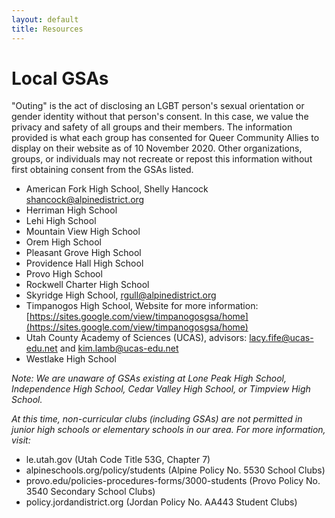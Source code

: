 ```yaml
---
layout: default
title: Resources
---
```


# Local GSAs 
"Outing" is the act of disclosing an LGBT person's sexual orientation or gender identity without that person's consent. In this case, we value the privacy and safety of all groups and their members. The information provided is what each group has consented for Queer Community Allies to display on their website as of 10 November 2020. Other organizations, groups, or individuals may not recreate or repost this information without first obtaining consent from the GSAs listed. 

- American Fork High School, Shelly Hancock shancock@alpinedistrict.org
- Herriman High School
- Lehi High School
- Mountain View High School
- Orem High School
- Pleasant Grove High School
- Providence Hall High School 
- Provo High School 
- Rockwell Charter High School 
- Skyridge High School, rgull@alpinedistrict.org
- Timpanogos High School, Website for more information: [https://sites.google.com/view/timpanogosgsa/home](https://sites.google.com/view/timpanogosgsa/home)
- Utah County Academy of Sciences (UCAS), advisors: lacy.fife@ucas-edu.net and kim.lamb@ucas-edu.net
- Westlake High School 

*Note: We are unaware of GSAs existing at Lone Peak High School, Independence High School, Cedar Valley High School, or Timpview High School.* 

*At this time, non-curricular clubs (including GSAs) are not permitted in junior high schools or elementary schools in our area. For more information, visit:* 
- le.utah.gov (Utah Code Title 53G, Chapter 7)
- alpineschools.org/policy/students (Alpine Policy No. 5530 School Clubs)
- provo.edu/policies-procedures-forms/3000-students (Provo Policy No. 3540 Secondary School Clubs)
- policy.jordandistrict.org (Jordan Policy No. AA443 Student Clubs)
